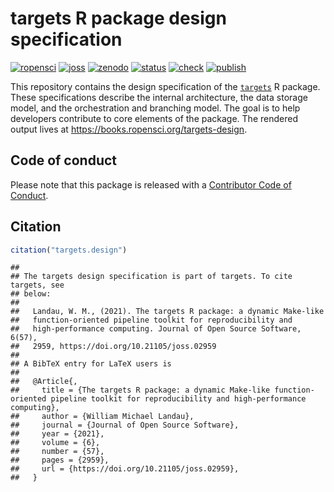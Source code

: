 
# targets R package design specification

[![ropensci](https://badges.ropensci.org/401_status.svg)](https://github.com/ropensci/software-review/issues/401)
[![joss](https://joss.theoj.org/papers/10.21105/joss.02959/status.svg)](https://doi.org/10.21105/joss.02959)
[![zenodo](https://zenodo.org/badge/327033759.svg)](https://zenodo.org/badge/latestdoi/327033759)
[![status](https://www.repostatus.org/badges/latest/active.svg)](https://www.repostatus.org/#active)
[![check](https://github.com/ropensci/targets-design/workflows/check/badge.svg)](https://github.com/ropensci/targets-design/actions?query=workflow%3Acheck)
[![publish](https://github.com/ropensci/targets-design/workflows/publish/badge.svg)](https://github.com/ropensci/targets-design/actions?query=workflow%3Apublish)

This repository contains the design specification of the
[`targets`](https://github.com/ropensci/targets) R package. These
specifications describe the internal architecture, the data storage
model, and the orchestration and branching model. The goal is to help
developers contribute to core elements of the package. The rendered
output lives at <https://books.ropensci.org/targets-design>.

## Code of conduct

Please note that this package is released with a [Contributor Code of
Conduct](https://ropensci.org/code-of-conduct/).

## Citation

``` r
citation("targets.design")
```

    ## 
    ## The targets design specification is part of targets. To cite targets, see
    ## below:
    ## 
    ##   Landau, W. M., (2021). The targets R package: a dynamic Make-like
    ##   function-oriented pipeline toolkit for reproducibility and
    ##   high-performance computing. Journal of Open Source Software, 6(57),
    ##   2959, https://doi.org/10.21105/joss.02959
    ## 
    ## A BibTeX entry for LaTeX users is
    ## 
    ##   @Article{,
    ##     title = {The targets R package: a dynamic Make-like function-oriented pipeline toolkit for reproducibility and high-performance computing},
    ##     author = {William Michael Landau},
    ##     journal = {Journal of Open Source Software},
    ##     year = {2021},
    ##     volume = {6},
    ##     number = {57},
    ##     pages = {2959},
    ##     url = {https://doi.org/10.21105/joss.02959},
    ##   }
